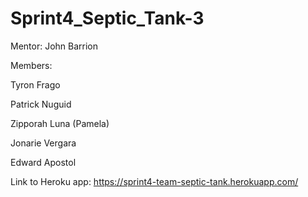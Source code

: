 # Sprint4_Septic_Tank-3
Mentor:
John Barrion



Members:

Tyron Frago

Patrick Nuguid

Zipporah Luna (Pamela)

Jonarie Vergara

Edward Apostol



Link to Heroku app:
https://sprint4-team-septic-tank.herokuapp.com/
